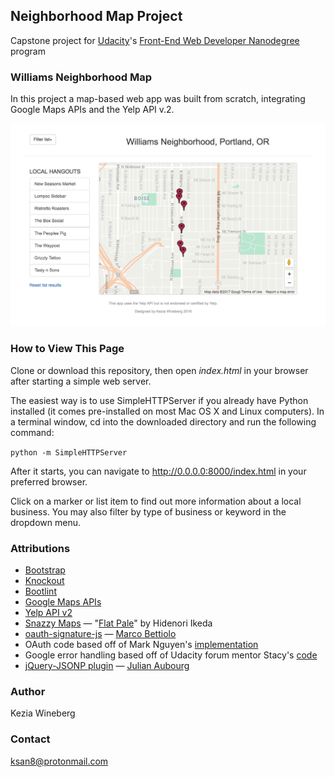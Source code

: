 ## Neighborhood Map Project
Capstone project for <a href="https://www.udacity.com/">Udacity</a>'s <a href="https://www.udacity.com/course/front-end-web-developer-nanodegree--nd001?v=fe1">Front-End Web Developer Nanodegree</a> program

### Williams Neighborhood Map
In this project a map-based web app was built from scratch, integrating Google Maps APIs and the Yelp API v.2.

![Neighborhood Map site screenshot](./site-screenshot.png)

### How to View This Page
Clone or download this repository, then open _index.html_ in your browser after starting a simple web server.

The easiest way is to use SimpleHTTPServer if you already have Python installed (it comes pre-installed on most Mac OS X and Linux computers). In a terminal window, cd into the downloaded directory and run the following command:

`python -m SimpleHTTPServer`

After it starts, you can navigate to http://0.0.0.0:8000/index.html in your preferred browser.

Click on a marker or list item to find out more information about a local business. You may also filter by type of business or keyword in the dropdown menu.

### Attributions
* <a href="http://getbootstrap.com/">Bootstrap</a>
* <a href="http://knockoutjs.com/">Knockout</a>
* <a href="https://github.com/twbs/bootlint">Bootlint</a>
* <a href="https://developers.google.com/maps/">Google Maps APIs</a>
* <a href="https://www.yelp.com/developers/documentation/v2/overview">Yelp API v2</a>
* <a href="https://snazzymaps.com/">Snazzy Maps</a> — "<a href="https://snazzymaps.com/style/14889/flat-pale">Flat Pale</a>" by Hidenori Ikeda
* <a href="https://github.com/bettiolo/oauth-signature-js">oauth-signature-js</a> — <a href="https://github.com/bettiolo">Marco Bettiolo</a>
* OAuth code based off of Mark Nguyen's <a href="https://discussions.udacity.com/t/how-to-make-ajax-request-to-yelp-api/13699/5">implementation</a>
* Google error handling based off of Udacity forum mentor Stacy's <a href="https://discussions.udacity.com/t/handling-google-maps-in-async-and-fallback/34282">code</a>
* <a href="https://github.com/jaubourg/jquery-jsonp">jQuery-JSONP plugin</a> — <a href="https://github.com/jaubourg">Julian Aubourg</a>

### Author
Kezia Wineberg

### Contact
ksan8@protonmail.com